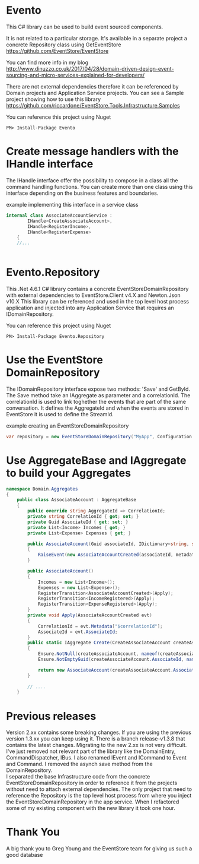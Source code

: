 # Evento
This C# library can be used to build event sourced components. 

It is not related to a particular storage. It's available in a separate project a concrete Repository class using GetEventStore https://github.com/EventStore/EventStore 
  
You can find more info in my blog http://www.dinuzzo.co.uk/2017/04/28/domain-driven-design-event-sourcing-and-micro-services-explained-for-developers/  
  
There are not external dependencies therefore it can be referenced by Domain projects and Application Service projects.
You can see a Sample project showing how to use this library https://github.com/riccardone/EventStore.Tools.Infrastructure.Samples
  
You can reference this project using Nuget  
```
PM> Install-Package Evento  
```

# Create message handlers with the IHandle interface  
  
  The IHandle interface offer the possibility to compose in a class all the command handling functions. You can create more than one class using this interface depending on the business features and boundaries.  
  
example implementing this interface in a service class  
```c#
internal class AssociateAccountService : 
        IHandle<CreateAssociateAccount>, 
        IHandle<RegisterIncome>,
        IHandle<RegisterExpense>
    { 
    //...
    
```

# Evento.Repository
This .Net 4.6.1 C# library contains a concrete EventStoreDomainRepository with external dependencies to EventStore.Client v4.X and Newton.Json v10.X
This library can be referenced and used in the top level host process application and injected into any Application Service that requires an IDomainRepository.  

You can reference this project using Nuget  
```
PM> Install-Package Evento.Repository
```  

# Use the EventStore DomainRepository

The IDomainRepository interface expose two methods: 'Save' and GetById. The Save method take an IAggregate as parameter and a correlationId. 
The correlationId is used to link toghether the events that are part of the same conversation. It defines the AggregateId and when the events are stored in EventStore it is used to define the StreamId.
  
example creating an EventStoreDomainRepository
```c#
var repository = new EventStoreDomainRepository("MyApp", Configuration.CreateConnection("MyAdapterConnection"));
```

# Use AggregateBase and IAggregate to build your Aggregates  

```c#
namespace Domain.Aggregates
{
    public class AssociateAccount : AggregateBase
    {
        public override string AggregateId => CorrelationId;
        private string CorrelationId { get; set; }
        private Guid AssociateId { get; set; }
        private List<Income> Incomes { get; }
        private List<Expense> Expenses { get; }

        public AssociateAccount(Guid associateId, IDictionary<string, string> metadata) : this()
        {
            RaiseEvent(new AssociateAccountCreated(associateId, metadata));
        }

        public AssociateAccount()
        {
            Incomes = new List<Income>();
            Expenses = new List<Expense>();
            RegisterTransition<AssociateAccountCreated>(Apply);
            RegisterTransition<IncomeRegistered>(Apply);
            RegisterTransition<ExpenseRegistered>(Apply);
        }
        private void Apply(AssociateAccountCreated evt)
        {
            CorrelationId = evt.Metadata["$correlationId"];
            AssociateId = evt.AssociateId;
        }
        public static IAggregate Create(CreateAssociateAccount createAssociateAccount)
        {
            Ensure.NotNull(createAssociateAccount, nameof(createAssociateAccount));
            Ensure.NotEmptyGuid(createAssociateAccount.AssociateId, nameof(createAssociateAccount.AssociateId));

            return new AssociateAccount(createAssociateAccount.AssociateId, createAssociateAccount.Metadata);
        }
        
        // ....
    }
```
# Previous releases
Version 2.xx contains some breaking changes. If you are using the previous version 1.3.xx you can keep using it. There is a branch release-v1.3.8 that contains the latest changes. Migrating to the new 2.xx is not very difficult. I've just removed not relevant part of the library like the DomainEntry, CommandDispatcher, IBus. I also renamed IEvent and ICommand to Event and Command. I removed the asynch save method from the DomainRepository.   
I separated the base Infrastructure code from the concrete EventStoreDomainRepository in order to reference it from the projects without need to attach external dependencies. 
The only project that need to reference the Repository is the top level host process from where you inject the EventStoreDomainRepository in the app service. When I refactored some of my existing component with the new library it took one hour.

# Thank You
A big thank you to Greg Young and the EventStore team for giving us such a good database
